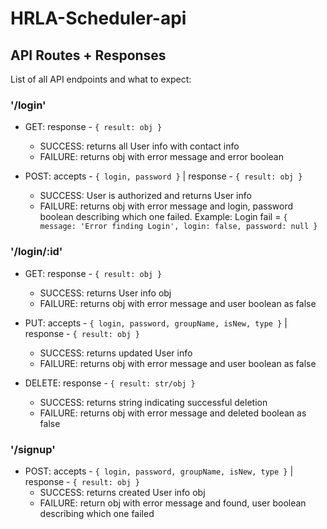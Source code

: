 # HRLA-Scheduler-api

## API Routes + Responses

List of all API endpoints and what to expect:

### '/login'

* GET: response - ``` { result: obj } ```
  * SUCCESS: returns all User info with contact info
  * FAILURE: returns obj with error message and error boolean

* POST: accepts - ``` { login, password } ``` | response - ``` { result: obj } ```
  * SUCCESS: User is authorized and returns User info
  * FAILURE: returns obj with error message and login, password boolean describing which one failed. Example: Login fail = ``` { message: 'Error finding Login', login: false, password: null } ```

### '/login/:id'

* GET: response - ``` { result: obj } ```
  * SUCCESS: returns User info obj
  * FAILURE: returns obj with error message and user boolean as false

* PUT: accepts - ``` { login, password, groupName, isNew, type } ``` | response - ``` { result: obj } ```
  * SUCCESS: returns updated User info
  * FAILURE: returns obj with error message and user boolean as false

* DELETE: response - ``` { result: str/obj } ```
  * SUCCESS: returns string indicating successful deletion
  * FAILURE: returns obj with error message and deleted boolean as false

### '/signup'

* POST: accepts - ``` { login, password, groupName, isNew, type } ``` | response - ``` { result: obj } ```
  * SUCCESS: returns created User info obj
  * FAILURE: return obj with error message and found, user boolean describing which one failed


